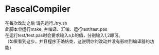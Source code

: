 PascalCompiler
==============
在每次改动之后 请先运行./try.sh <br> 
此脚本会运行make, 并编译、汇编、运行test/test.pas <br>
在运行test/test.pas时会要求输入a,b的值，分别输入1,2即可。<br>
（如果看到这步，并且程序正确结束，这说明你的改动并没有影响到编译器的功能）<br>
</d>


